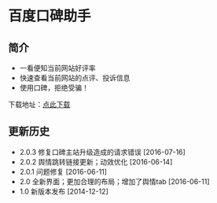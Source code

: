 # 百度口碑助手

## 简介

- 一看便知当前网站好评率
- 快速查看当前网站的点评、投诉信息
- 使用口碑，拒绝受骗！

下载地址：[点此下载](https://chrome.google.com/webstore/detail/elhlhmdgbofohgejabadfgmchigjbllp)

## 更新历史

- 2.0.3 修复口碑主站升级造成的请求错误 [2016-07-16]
- 2.0.2 舆情跳转链接更新；动效优化 [2016-06-14]
- 2.0.1 问题修复 [2016-06-11]
- 2.0 全新界面；更加合理的布局；增加了舆情tab [2016-06-11]
- 1.0 新版本发布 [2014-12-12]
